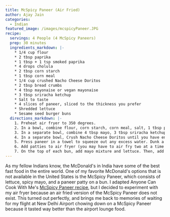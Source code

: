 ```yaml
---
title: McSpicy Paneer (Air Fried)
author: Ajay Jain
categories:
  - Indian
featured_image: /images/mcspicyPaneer.JPG
recipe:
  servings: 4 People (4 McSpicy Paneers)
  prep: 30 minutes
  ingredients_markdown: |-
    * 1/4 cup flour
    * 2 tbsp paprika
    * 1 tbsp + 1 tsp smoked paprika
    * 4 drops cholula
    * 2 tbsp corn starch
    * 1 tbsp corn meal
    * 1/4 cup crushed Nacho Cheese Doritos
    * 2 tbsp bread crumbs
    * 4 tbsp mayonaise or vegan mayonaise
    * 3 tbsp sriracha ketchup
    * Salt to taste
    * 4 slices of paneer, sliced to the thickness you prefer
    * Shredded lettuce
    * Sesame seed burger buns
  directions_markdown: |-
    1. Preheat air fryer to 350 degrees.
    2. In a bowl, combine flour, corn starch, corn meal, salt, 1 tbsp paprika, and 1 tsp smoked paprika. Mix. Add 2 tbsp water, mix, and repeat until the batter has a liquid texture.
    3. In a separate bowl, combine 4 tbsp mayo, 3 tbsp sriracha ketchup, and cholula. Mix. Add 1 tbsp smoked paprika. Mix together into our sauce.
    4. In a separate bowl, Crush Nacho Cheese Doritos until you have enough to fill 1/4 cup. Add bread crumbs and 1 tbsp paprika. Mix.
    5. Press paneer in a towel to squeeze out any excess water. Dunk a paneer slice into the wet batter, shake off excess batter, and coat into the dry batter until the Doritos mixture completely covers the paneer patty. Repeat for remaining paneer patties.
    6. Add patties to air fryer (you may have to air fry two at a time depending on the size of your fryer). Air fry for six minutes, flipping half way.
    7. On the top of each bun, add mayo mixture and lettuce. Then, add each paneer patty, the bottom bun, and flip over. Serve.
---
```

As my fellow Indians know, the McDonald's in India have some of the best fast food in the entire world. One of my favorite McDonald's options that is not available in the United States is the McSpicy Paneer, which consists of lettuce, spicy mayo, and a paneer patty on a bun. I adapted Anyone Can Cook With Me's [McSpicy Paneer recipe](https://www.youtube.com/watch?v=71VqSl5Ljps&feature=emb_logo&ab_channel=Anyonecancookwithme), but I decided to experiment with my air fryer because an air fried version of the McSpicy Paneer does not exist. This turned out perfectly, and brings me back to memories of waiting for my flight at New Delhi Airport chowing down on a McSpicy Paneer because it tasted way better than the airport lounge food.
